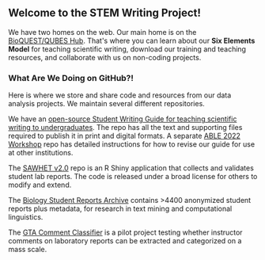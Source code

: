 ## Welcome to the STEM Writing Project!

We have two homes on the web. Our main home is on the [BioQUEST/QUBES Hub](https://qubeshub.org/community/groups/stemwritingproject). That's where you can learn about our __Six Elements Model__ for teaching scientific writing, download our training and teaching resources, and collaborate with us on non-coding projects.


### What Are We Doing on GitHub?!

Here is where we store and share code and resources from our data analysis projects. We maintain several different repositories.

We have an [open-source Student Writing Guide for teaching scientific writing to undergraduates](https://github.com/adanieljohnson/SWP_student_writing_guide). The repo has all the text and supporting files required to publish it in print and digital formats. A separate [ABLE 2022 Workshop](https://github.com/adanieljohnson/ABLE_2022_Workshop) repo has detailed instructions for how to revise our guide for use at other institutions.

The [SAWHET v2.0](https://github.com/adanieljohnson/shinyapp.qubes) repo is an R Shiny application that collects and validates student lab reports. The code is released under a broad license for others to modify and extend.

The [Biology Student Reports Archive](https://github.com/adanieljohnson/SWP_Student_Reports_Archive) contains >4400 anonymized student reports plus metadata, for research in text mining and computational linguistics.

The [GTA Comment Classifier](https://github.com/adanieljohnson/GTA_comment_classification) is a pilot project testing whether instructor comments on laboratory reports can be extracted and categorized on a mass scale.



